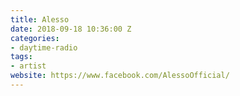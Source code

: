 ```yaml
---
title: Alesso
date: 2018-09-18 10:36:00 Z
categories:
- daytime-radio
tags:
- artist
website: https://www.facebook.com/AlessoOfficial/
---
```


